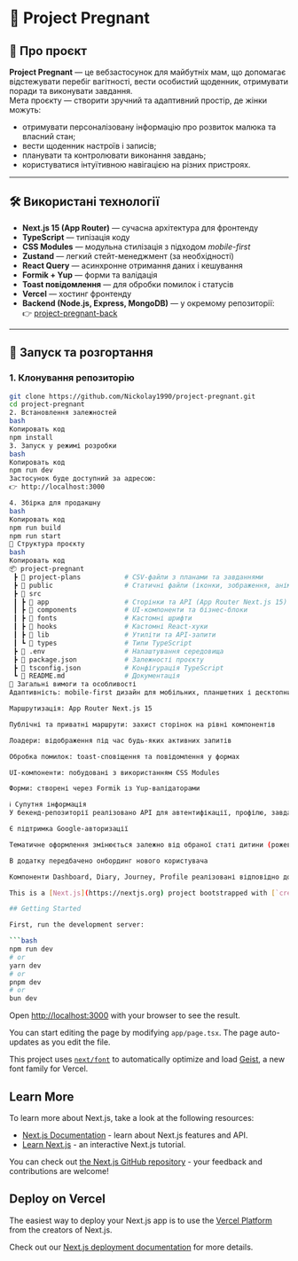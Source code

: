 # 🤰 Project Pregnant

## 📖 Про проєкт
**Project Pregnant** — це вебзастосунок для майбутніх мам, що допомагає відстежувати перебіг вагітності, вести особистий щоденник, отримувати поради та виконувати завдання.  
Мета проєкту — створити зручний та адаптивний простір, де жінки можуть:  
- отримувати персоналізовану інформацію про розвиток малюка та власний стан;  
- вести щоденник настроїв і записів;  
- планувати та контролювати виконання завдань;  
- користуватися інтуїтивною навігацією на різних пристроях.  

---

## 🛠 Використані технології
- **Next.js 15 (App Router)** — сучасна архітектура для фронтенду  
- **TypeScript** — типізація коду  
- **CSS Modules** — модульна стилізація з підходом *mobile-first*  
- **Zustand** — легкий стейт-менеджмент (за необхідності)  
- **React Query** — асинхронне отримання даних і кешування  
- **Formik + Yup** — форми та валідація  
- **Toast повідомлення** — для обробки помилок і статусів  
- **Vercel** — хостинг фронтенду  
- **Backend (Node.js, Express, MongoDB)** — у окремому репозиторії:  
  👉 [project-pregnant-back](https://github.com/Nickolay1990/project-pregnant-back)

---

## 🚀 Запуск та розгортання

### 1. Клонування репозиторію
```bash
git clone https://github.com/Nickolay1990/project-pregnant.git
cd project-pregnant
2. Встановлення залежностей
bash
Копировать код
npm install
3. Запуск у режимі розробки
bash
Копировать код
npm run dev
Застосунок буде доступний за адресою:
👉 http://localhost:3000

4. Збірка для продакшну
bash
Копировать код
npm run build
npm run start
📂 Структура проєкту
bash
Копировать код
📦 project-pregnant  
 ┣ 📂 project-plans           # CSV-файли з планами та завданнями  
 ┣ 📂 public                  # Статичні файли (іконки, зображення, анімації)  
 ┣ 📂 src  
 ┃ ┣ 📂 app                   # Сторінки та API (App Router Next.js 15)  
 ┃ ┣ 📂 components            # UI-компоненти та бізнес-блоки  
 ┃ ┣ 📂 fonts                 # Кастомні шрифти  
 ┃ ┣ 📂 hooks                 # Кастомні React-хуки  
 ┃ ┣ 📂 lib                   # Утиліти та API-запити  
 ┃ ┗ 📂 types                 # Типи TypeScript  
 ┣ 📜 .env                    # Налаштування середовища  
 ┣ 📜 package.json            # Залежності проєкту  
 ┣ 📜 tsconfig.json           # Конфігурація TypeScript  
 ┗ 📜 README.md               # Документація  
📌 Загальні вимоги та особливості
Адаптивність: mobile-first дизайн для мобільних, планшетних і десктопних екранів

Маршрутизація: App Router Next.js 15

Публічні та приватні маршрути: захист сторінок на рівні компонентів

Лоадери: відображення під час будь-яких активних запитів

Обробка помилок: toast-сповіщення та повідомлення у формах

UI-компоненти: побудовані з використанням CSS Modules

Форми: створені через Formik із Yup-валідаторами

ℹ️ Супутня інформація
У бекенд-репозиторії реалізовано API для автентифікації, профілю, завдань, щоденника та тижнів вагітності

Є підтримка Google-авторизації

Тематичне оформлення змінюється залежно від обраної статі дитини (рожеве/блакитне/нейтральне)

В додатку передбачено онбординг нового користувача

Компоненти Dashboard, Diary, Journey, Profile реалізовані відповідно до макету

This is a [Next.js](https://nextjs.org) project bootstrapped with [`create-next-app`](https://nextjs.org/docs/app/api-reference/cli/create-next-app).

## Getting Started

First, run the development server:

```bash
npm run dev
# or
yarn dev
# or
pnpm dev
# or
bun dev
```

Open [http://localhost:3000](http://localhost:3000) with your browser to see the result.

You can start editing the page by modifying `app/page.tsx`. The page auto-updates as you edit the file.

This project uses [`next/font`](https://nextjs.org/docs/app/building-your-application/optimizing/fonts) to automatically optimize and load [Geist](https://vercel.com/font), a new font family for Vercel.

## Learn More

To learn more about Next.js, take a look at the following resources:

- [Next.js Documentation](https://nextjs.org/docs) - learn about Next.js features and API.
- [Learn Next.js](https://nextjs.org/learn) - an interactive Next.js tutorial.

You can check out [the Next.js GitHub repository](https://github.com/vercel/next.js) - your feedback and contributions are welcome!

## Deploy on Vercel

The easiest way to deploy your Next.js app is to use the [Vercel Platform](https://vercel.com/new?utm_medium=default-template&filter=next.js&utm_source=create-next-app&utm_campaign=create-next-app-readme) from the creators of Next.js.

Check out our [Next.js deployment documentation](https://nextjs.org/docs/app/building-your-application/deploying) for more details.
